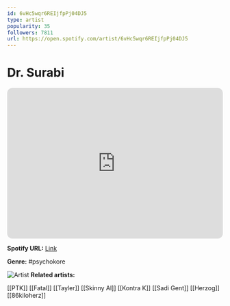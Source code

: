 ```yaml
---
id: 6vHc5wqr6REIjfpPj04DJ5
type: artist
popularity: 35
followers: 7811
url: https://open.spotify.com/artist/6vHc5wqr6REIjfpPj04DJ5
---
```

# Dr. Surabi

<iframe style="border-radius:12px" src="https://open.spotify.com/embed/artist/6vHc5wqr6REIjfpPj04DJ5" width="100%" height="352" frameBorder="0" allowfullscreen="" allow="autoplay; clipboard-write; encrypted-media; fullscreen; picture-in-picture" loading="lazy"></iframe>

**Spotify URL:** [Link](https://open.spotify.com/artist/6vHc5wqr6REIjfpPj04DJ5)

**Genre:**  #psychokore

![Artist](https://i.scdn.co/image/ab67616d0000b273630137d2e2cc59656e1994bd)
**Related artists:**

[[PTK]]
[[Fatal]]
[[Tayler]]
[[Skinny Al]]
[[Kontra K]]
[[Sadi Gent]]
[[Herzog]]
[[86kiloherz]]
